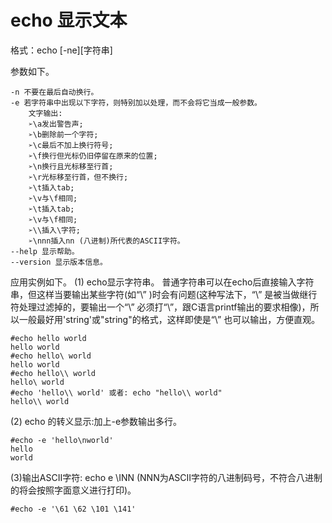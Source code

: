 # echo 显示文本
格式：echo [-ne][字符串]

参数如下。
```
-n 不要在最后自动换行。
-e 若字符串中出现以下字符，则特别加以处理，而不会将它当成一般参数。
	文字输出:
	➢\a发出警告声;
	➢\b删除前一个字符;
	➢\c最后不加上换行符号;
	➢\f换行但光标仍旧停留在原来的位置;
	➢\n换行且光标移至行首;
	➢\r光标移至行首，但不换行;
	➢\t插入tab;
	➢\v与\f相同;
	➢\t插入tab;
	➢\v与\f相同;
	➢\\插入\字符;
	➢\nnn插入nn (八进制)所代表的ASCII字符。
--help 显示帮助。
--version 显示版本信息。
```

应用实例如下。
(1) echo显示字符串。
普通字符串可以在echo后直接输入字符串，但这样当要输出某些字符(如“\” )时会有问题(这种写法下，“\” 是被当做继行符处理过滤掉的，要输出一个“\” 必须打“\\”，跟C语言printf输出的要求相像)，所以一般最好用'string'或"string"的格式，这样即使是“\” 也可以输出，方便直观。
```
#echo hello world
hello world
#echo hello\ world
hello world
#echo hello\\ world
hello\ world
#echo 'hello\\ world' 或者: echo "hello\\ world"
hello\\ world
```

(2) echo 的转义显示:加上-e参数输出多行。
```
#echo -e 'hello\nworld'
hello
world
```

(3)输出ASCII字符: echo e \INN (NNN为ASCII字符的八进制码号，不符合八进制的将会按照字面意义进行打印)。
```
#echo -e '\61 \62 \101 \141'
```